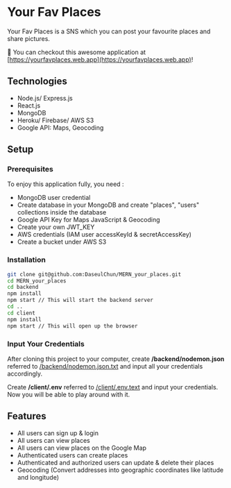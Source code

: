 # Your Fav Places
Your Fav Places is a SNS which you can post your favourite places and share pictures. 

🎉 You can checkout this awesome application at [https://yourfavplaces.web.app](https://yourfavplaces.web.app)!

## Technologies
* Node.js/ Express.js
* React.js
* MongoDB
* Heroku/ Firebase/ AWS S3
* Google API: Maps, Geocoding

## Setup
### Prerequisites
To enjoy this application fully, you need :
* MongoDB user credential
* Create database in your MongoDB and create "places", "users" collections inside the database
* Google API Key for Maps JavaScript & Geocoding
* Create your own JWT_KEY
* AWS credentials (IAM user accessKeyId & secretAccessKey)
* Create a bucket under AWS S3  

### Installation
```sh
git clone git@github.com:DaseulChun/MERN_your_places.git
cd MERN_your_places
cd backend
npm install 
npm start // This will start the backend server
cd ..
cd client
npm install 
npm start // This will open up the browser
```

### Input Your Credentials
After cloning this project to your computer, create **/backend/nodemon.json** referred to [/backend/nodemon.json.txt](https://github.com/DaseulChun/MERN_your_places/blob/master/backend/nodemon.json.txt) and input all your credentials accordingly. 

Create **/client/.env** referred to [/client/.env.text](https://github.com/DaseulChun/MERN_your_places/blob/master/client/.env.text) and input your credentials. Now you will be able to play around with it. 

## Features
* All users can sign up & login
* All users can view places
* All users can view places on the Google Map
* Authenticated users can create places
* Authenticated and authorized users can update & delete their places
* Geocoding (Convert addresses into geographic coordinates like latitude and longitude)